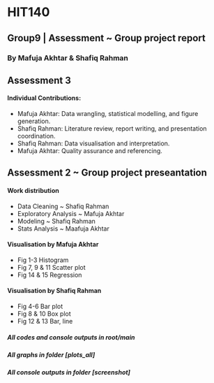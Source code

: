 # HIT140
## Group9  |  Assessment ~ Group project report
### By Mafuja Akhtar & Shafiq Rahman

## Assessment 3
#### Individual Contributions:
- Mafuja Akhtar: Data wrangling, statistical modelling, and figure generation.
- Shafiq Rahman: Literature review, report writing, and presentation coordination.
- Shafiq Rahman: Data visualisation and interpretation.
- Mafuja Akhtar: Quality assurance and referencing.

## Assessment 2 ~ Group project preseantation
#### Work distribution
- Data Cleaning ~ Shafiq Rahman
- Exploratory Analysis ~ Mafuja Akhtar
- Modeling ~ Shafiq Rahman
- Stats Analysis ~ Maafuja Akhtar

#### Visualisation by Mafuja Akhtar
- Fig 1-3 Histogram
- Fig 7, 9 & 11 Scatter plot
- Fig 14 & 15 Regression

#### Visualisation by Shafiq Rahman
- Fig 4-6 Bar plot
- Fig 8 & 10 Box plot
- Fig 12 & 13 Bar, line


##### All codes and console outputs in root/main
##### All graphs in folder [plots_all]
##### All console outputs in folder [screenshot]
